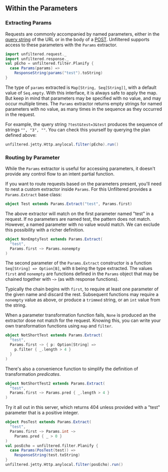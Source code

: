 Within the Parameters
---------------------

### Extracting Params

Requests are commonly accompanied by named parameters, either in the
[query string][query] of the URL or in the body of a
[POST][post]. Unfiltered supports access to these parameters with the
`Params` extractor.

[query]: https://en.wikipedia.org/wiki/Query_string
[post]: https://en.wikipedia.org/wiki/POST_%28HTTP%29#Use_for_submitting_web_forms

```scala
import unfiltered.request._
import unfiltered.response._
val pEcho = unfiltered.filter.Planify {
  case Params(params) =>
    ResponseString(params("test").toString)
}
```

The type of `params` extracted is `Map[String, Seq[String]]`, with a
default value of `Seq.empty`. With this interface, it is always safe
to apply the map. But keep in mind that parameters may be specified
with no value, and may occur multiple times. The `Params` extractor
returns empty strings for named parameters with no value, as many
times in the sequence as they occurred in the request.

For example, the query string `?test&test=3&test` produces the
sequence of strings `"", "3", ""`. You can check this yourself by
querying the plan defined above:

```scala
unfiltered.jetty.Http.anylocal.filter(pEcho).run()
```

### Routing by Parameter

While the `Params` extractor is useful for accessing parameters, it
doesn't provide any control flow to an intent partial function.

If you want to route requests based on the parameters present, you'll
need to nest a custom extractor inside `Params`. For this Unfiltered
provides a `Params.Extract` base class:


```scala
object Test extends Params.Extract("test", Params.first)
```

The above extractor will match on the first parameter named "test" in
a request. If no parameters are named test, the pattern does not
match. However, a named parameter with no value would match. We can
exclude this possibility with a richer definition.

```scala
object NonEmptyTest extends Params.Extract(
  "test",
  Params.first ~> Params.nonempty
)
```

The second parameter of the `Params.Extract` constructor is a function
`Seq[String] => Option[B]`, with `B` being the type extracted. The
values `first` and `nonempty` are functions defined in the `Params`
object that may be chained together with `~>` (as with response
functions).

Typically the chain begins with `first`, to require at least one
parameter of the given name and discard the rest. Subsequent functions
may require a `nonempty` value as above, or produce a `trimmed`
string, or an `int` value from the string.

When a parameter transformation function fails, `None` is produced an
the extractor dose not match for the request. Knowing this, you can
write your own transformation functions using `map` and `filter`.

```scala
object NotShortTest extends Params.Extract(
  "test",
  Params.first ~> { p: Option[String] =>
    p.filter { _.length > 4 }
  }
)
```

There's also a convenience function to simplify the definition of
transformation *predicates*.

```scala
object NotShortTest2 extends Params.Extract(
  "test",
  Params.first ~> Params.pred { _.length > 4 }
)
```

Try it all out in this server, which returns 404 unless provided with
a "test" parameter that is a positive integer.

```scala
object PosTest extends Params.Extract(
  "test",
  Params.first ~> Params.int ~>
    Params.pred { _ > 0 }
)
val posEcho = unfiltered.filter.Planify {
  case Params(PosTest(test)) =>
    ResponseString(test.toString)
}
unfiltered.jetty.Http.anylocal.filter(posEcho).run()
```
